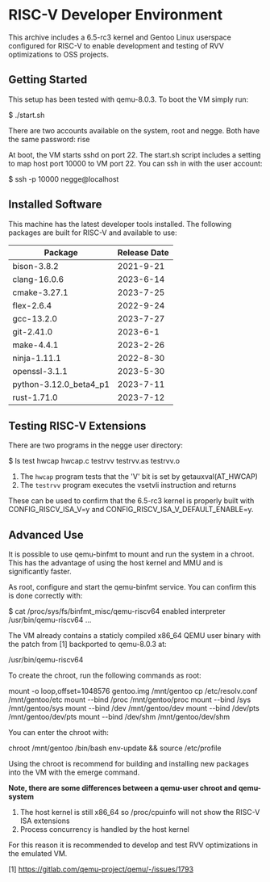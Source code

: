 # RISC-V Developer Environment

This archive includes a 6.5-rc3 kernel and Gentoo Linux userspace configured for
RISC-V to enable development and testing of RVV optimizations to OSS projects.

## Getting Started

This setup has been tested with qemu-8.0.3. To boot the VM simply run:

$ ./start.sh

There are two accounts available on the system, root and negge. Both have the
same password: rise

At boot, the VM starts sshd on port 22. The start.sh script includes a setting
to map host port 10000 to VM port 22. You can ssh in with the user account:

$ ssh -p 10000 negge@localhost

## Installed Software

This machine has the latest developer tools installed. The following packages
are built for RISC-V and available to use:

| Package                | Release Date |
| ---------------------- | ------------ |
| bison-3.8.2            | 2021-9-21    |
| clang-16.0.6           | 2023-6-14    |
| cmake-3.27.1           | 2023-7-25    |
| flex-2.6.4             | 2022-9-24    |
| gcc-13.2.0             | 2023-7-27    |
| git-2.41.0             | 2023-6-1     |
| make-4.4.1             | 2023-2-26    |
| ninja-1.11.1           | 2022-8-30    |
| openssl-3.1.1          | 2023-5-30    |
| python-3.12.0_beta4_p1 | 2023-7-11    |
| rust-1.71.0            | 2023-7-12    |

## Testing RISC-V Extensions

There are two programs in the negge user directory:

$ ls test
hwcap  hwcap.c  testrvv  testrvv.as  testrvv.o

1. The `hwcap` program tests that the 'V' bit is set by getauxval(AT_HWCAP)
2. The `testrvv` program executes the vsetvli instruction and returns

These can be used to confirm that the 6.5-rc3 kernel is properly built with
CONFIG_RISCV_ISA_V=y and CONFIG_RISCV_ISA_V_DEFAULT_ENABLE=y.

## Advanced Use

It is possible to use qemu-binfmt to mount and run the system in a chroot. This
has the advantage of using the host kernel and MMU and is significantly faster.

As root, configure and start the qemu-binfmt service. You can confirm this is
done correctly with:

$ cat /proc/sys/fs/binfmt_misc/qemu-riscv64
enabled
interpreter /usr/bin/qemu-riscv64
...

The VM already contains a staticly compiled x86_64 QEMU user binary with the
patch from [1] backported to qemu-8.0.3 at:

/usr/bin/qemu-riscv64

To create the chroot, run the following commands as root:

mount -o loop,offset=1048576 gentoo.img /mnt/gentoo
cp /etc/resolv.conf /mnt/gentoo/etc
mount --bind /proc /mnt/gentoo/proc
mount --bind /sys /mnt/gentoo/sys
mount --bind /dev /mnt/gentoo/dev
mount --bind /dev/pts /mnt/gentoo/dev/pts
mount --bind /dev/shm /mnt/gentoo/dev/shm

You can enter the chroot with:

chroot /mnt/gentoo /bin/bash
env-update && source /etc/profile

Using the chroot is recommend for building and installing new packages into the
VM with the emerge command.

**Note, there are some differences between a qemu-user chroot and qemu-system**

1. The host kernel is still x86_64 so /proc/cpuinfo will not show the RISC-V ISA
extensions
2. Process concurrency is handled by the host kernel

For this reason it is recommended to develop and test RVV optimizations in
the emulated VM.

[1] https://gitlab.com/qemu-project/qemu/-/issues/1793
